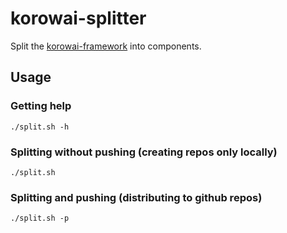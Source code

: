 # korowai-splitter

Split the [korowai-framework](https://github.com/korowai/framework) into components.


## Usage

### Getting help

```
./split.sh -h
```

### Splitting without pushing (creating repos only locally)

```
./split.sh
```

### Splitting and pushing (distributing to github repos)

```
./split.sh -p
```
